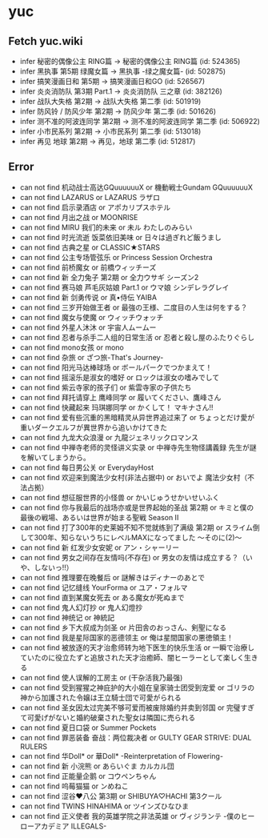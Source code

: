 # yuc
## Fetch yuc.wiki
- infer 秘密的偶像公主 RING篇 -> 秘密的偶像公主 RING篇 (id: 524365)
- infer 黑执事 第5期 绿魔女篇 -> 黑执事 -绿之魔女篇- (id: 502875)
- infer 搞笑漫画日和 第5期 -> 搞笑漫画日和GO (id: 526567)
- infer 炎炎消防队 第3期 Part.1 -> 炎炎消防队 三之章 (id: 382126)
- infer 战队大失格 第2期 -> 战队大失格 第二季 (id: 501919)
- infer 防风铃 / 防风少年 第2期 -> 防风少年 第二季 (id: 501626)
- infer 测不准的阿波连同学 第2期 -> 测不准的阿波连同学 第二季 (id: 506922)
- infer 小市民系列 第2期 -> 小市民系列 第二季 (id: 513018)
- infer 再见 地球 第2期 -> 再见，地球 第二季 (id: 512817)
## Error
- can not find 机动战士高达GQuuuuuuX or 機動戦士Gundam GQuuuuuuX
- can not find LAZARUS or LAZARUS ラザロ
- can not find 启示录酒店 or アポカリプスホテル
- can not find 月出之战 or MOONRISE
- can not find MIRU 我们的未来 or 未ル わたしのみらい
- can not find 时光流逝 饭菜依旧美味 or 日々は過ぎれど飯うまし
- can not find 古典之星 or CLASSIC★STARS
- can not find 公主专场管弦乐 or Princess Session Orchestra
- can not find 前桥魔女 or 前橋ウィッチーズ
- can not find 新 全力兔子 第2期 or 全力ウサギ シーズン2
- can not find 赛马娘 芦毛灰姑娘 Part.1 or ウマ娘 シンデレラグレイ
- can not find 新 剑勇传说 or 真•侍伝 YAIBA
- can not find 三岁开始做王者 or 最強の王様、二度目の人生は何をする？
- can not find 魔女与使魔 or ウィッチウォッチ
- can not find 外星人沐沐 or 宇宙人ムームー
- can not find 忍者与杀手二人组的日常生活 or 忍者と殺し屋のふたりぐらし
- can not find mono女孩 or mono
- can not find 杂旅 or ざつ旅-That's Journey-
- can not find 阳光马达棒球场 or ボールパークでつかまえて！
- can not find 摇滚乐是淑女的嗜好 or ロックは淑女の嗜みでして
- can not find 紫云寺家的孩子们 or 紫雲寺家の子供たち
- can not find 拜托请穿上 鹰峰同学 or 履いてください、鷹峰さん
- can not find 快藏起来 玛琪娜同学 or かくして！ マキナさん!!
- can not find 爱有些沉重的黑暗精灵从异世界追过来了 or ちょっとだけ愛が重いダークエルフが異世界から追いかけてきた
- can not find 九龙大众浪漫 or 九龍ジェネリックロマンス
- can not find 中禅寺老师的灵怪讲义实录 or 中禅寺先生物怪講義録 先生が謎を解いてしまうから。
- can not find 每日男公关 or EverydayHost
- can not find 欢迎来到魔法少女村(非法占据中) or おいでよ 魔法少女村（不法占拠）
- can not find 想征服世界的小怪兽 or かいじゅうせかいせいふく
- can not find 你与我最后的战场亦或是世界起始的圣战 第2期 or キミと僕の最後の戦場、あるいは世界が始まる聖戦 Season II
- can not find 打了300年的史莱姆不知不觉就练到了满级 第2期 or スライム倒して300年、知らないうちにレベルMAXになってました 〜そのに(2)〜
- can not find 新 红发少女安妮 or アン・シャーリー
- can not find 男女之间存在友情吗(不存在) or 男女の友情は成立する？（いや、しないっ!!）
- can not find 推理要在晚餐后 or 謎解きはディナーのあとで
- can not find 记忆缝线 YourForma or ユア・フォルマ
- can not find 直到某魔女死去 or ある魔女が死ぬまで
- can not find 鬼人幻灯抄 or 鬼人幻燈抄
- can not find 神统记 or 神統記
- can not find 乡下大叔成为剑圣 or 片田舎のおっさん、剣聖になる
- can not find 我是星际国家的恶德领主 or 俺は星間国家の悪徳領主！
- can not find 被放逐的天才治愈师转为地下医生的快乐生活 or 一瞬で治療していたのに役立たずと追放された天才治癒師、闇ヒーラーとして楽しく生きる
- can not find 使人误解的工房主 or (干杂活我乃最强)
- can not find 受到猩猩之神庇护的大小姐在皇家骑士团受到宠爱 or ゴリラの神から加護された令嬢は王立騎士団で可愛がられる
- can not find 圣女因太过完美不够可爱而被废除婚约并卖到邻国 or 完璧すぎて可愛げがないと婚約破棄された聖女は隣国に売られる
- can not find 夏日口袋 or Summer Pockets
- can not find 罪恶装备 奋战：两位裁决者 or GULTY GEAR STRIVE: DUAL RULERS
- can not find 华Doll* or 華Doll* -Reinterpretation of Flowering-
- can not find 新 小浣熊 or あらいぐま カルカル団
- can not find 正能量企鹅 or コウペンちゃん
- can not find 呜莓猫猫 or ンめねこ
- can not find 涩谷♥八公 第3期 or SHIBUYA♡HACHI 第3クール
- can not find TWINS HINAHIMA or ツインズひなひま
- can not find 正义使者 我的英雄学院之非法英雄 or ヴィジランテ -僕のヒーローアカデミア ILLEGALS-
